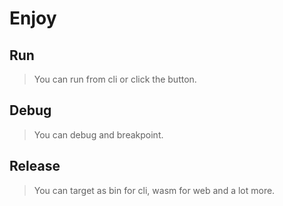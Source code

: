 # Enjoy

## Run
> You can run from cli or click the button.

## Debug
> You can debug and breakpoint.

## Release
> You can target as bin for cli, wasm for web and a lot more.